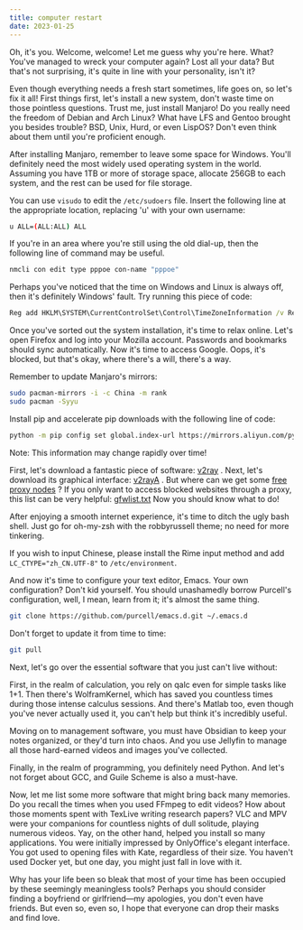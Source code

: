 ```yaml
---
title: computer restart
date: 2023-01-25
---
```

Oh, it's you. Welcome, welcome! Let me guess why you're here. What? You've managed to wreck your computer again? Lost all your data? But that's not surprising, it's quite in line with your personality, isn't it?

Even though everything needs a fresh start sometimes, life goes on, so let's fix it all! First things first, let's install a new system, don't waste time on those pointless questions. Trust me, just install Manjaro! Do you really need the freedom of Debian and Arch Linux? What have LFS and Gentoo brought you besides trouble? BSD, Unix, Hurd, or even LispOS? Don't even think about them until you're proficient enough.

After installing Manjaro, remember to leave some space for Windows. You'll definitely need the most widely used operating system in the world. Assuming you have 1TB or more of storage space, allocate 256GB to each system, and the rest can be used for file storage.

You can use `visudo` to edit the `/etc/sudoers` file. Insert the following line at the appropriate location, replacing 'u' with your own username:

```bash
u ALL=(ALL:ALL) ALL
```

If you're in an area where you're still using the old dial-up, then the following line of command may be useful.

```bash
nmcli con edit type pppoe con-name "pppoe"
```

Perhaps you've noticed that the time on Windows and Linux is always off, then it's definitely Windows' fault. Try running this piece of code:
```cmd
Reg add HKLM\SYSTEM\CurrentControlSet\Control\TimeZoneInformation /v RealTimeIsUniversal /t REG_DWORD /d 1
```

Once you've sorted out the system installation, it's time to relax online. Let's open Firefox and log into your Mozilla account. Passwords and bookmarks should sync automatically. Now it's time to access Google. Oops, it's blocked, but that's okay, where there's a will, there's a way.

Remember to update Manjaro's mirrors:

```bash
sudo pacman-mirrors -i -c China -m rank
sudo pacman -Syyu
```

Install pip and accelerate pip downloads with the following line of code:

```bash
python -m pip config set global.index-url https://mirrors.aliyun.com/pypi/simple
```

Note: This information may change rapidly over time!

First, let's download a fantastic piece of software: [v2ray](https://github.com/v2fly/v2ray-core/releases/download/v4.31.0/v2ray-linux-64.zip) .
Next, let's download its graphical interface: [v2rayA](https://github.com/v2rayA/v2rayA/releases/download/v2.2.4/v2raya_linux_x64_2.2.4) .
But where can we get some [free proxy nodes](https://ghproxy.com/https://raw.githubusercontent.com/freefq/free/master/v2) ?
If you only want to access blocked websites through a proxy, this list can be very helpful: [gfwlist.txt](https://ghproxy.com/https://raw.githubusercontent.com/gfwlist/gfwlist/master/gfwlist.txt)
Now you should know what to do!

After enjoying a smooth internet experience, it's time to ditch the ugly bash shell. Just go for oh-my-zsh with the robbyrussell theme; no need for more tinkering.

If you wish to input Chinese, please install the Rime input method and add `LC_CTYPE="zh_CN.UTF-8"` to `/etc/environment`.

And now it's time to configure your text editor, Emacs.
Your own configuration? Don't kid yourself. You should unashamedly borrow Purcell's configuration, well, I mean, learn from it; it's almost the same thing.

```bash
git clone https://github.com/purcell/emacs.d.git ~/.emacs.d
```

Don't forget to update it from time to time:

```bash
git pull
```

Next, let's go over the essential software that you just can't live without:

First, in the realm of calculation, you rely on qalc even for simple tasks like 1+1. Then there's WolframKernel, which has saved you countless times during those intense calculus sessions. And there's Matlab too, even though you've never actually used it, you can't help but think it's incredibly useful.

Moving on to management software, you must have Obsidian to keep your notes organized, or they'd turn into chaos. And you use Jellyfin to manage all those hard-earned videos and images you've collected.

Finally, in the realm of programming, you definitely need Python. And let's not forget about GCC, and Guile Scheme is also a must-have.

Now, let me list some more software that might bring back many memories. Do you recall the times when you used FFmpeg to edit videos? How about those moments spent with TexLive writing research papers? VLC and MPV were your companions for countless nights of dull solitude, playing numerous videos. Yay, on the other hand, helped you install so many applications. You were initially impressed by OnlyOffice's elegant interface. You got used to opening files with Kate, regardless of their size. You haven't used Docker yet, but one day, you might just fall in love with it.

Why has your life been so bleak that most of your time has been occupied by these seemingly meaningless tools? Perhaps you should consider finding a boyfriend or girlfriend—my apologies, you don't even have friends. But even so, even so, I hope that everyone can drop their masks and find love.